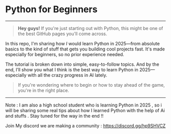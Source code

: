 # Python for Beginners

---

> **Hey guys!**
> If you're just starting out with Python, this might be one of the best GitHub pages you'll come across.

In this repo, I'm sharing how *I* would learn Python in 2025—from absolute basics to the kind of stuff that gets you building cool projects fast. It's made especially for beginners, so no prior experience needed.

The tutorial is broken down into simple, easy-to-follow topics. And by the end, I’ll show you what I think is the best way to learn Python in 2025—especially with all the crazy progress in AI lately.

> If you're wondering where to begin or how to stay ahead of the game, you're in the right place.

---
Note : I am also a high school student who is learning Python in 2025 , so i will be sharing some real tips about how I learned Python with the help of Ai and stuffs . Stay tuned for the way in the end !!

Join My discord we are making a community : https://discord.gg/hp9SHVCZ


